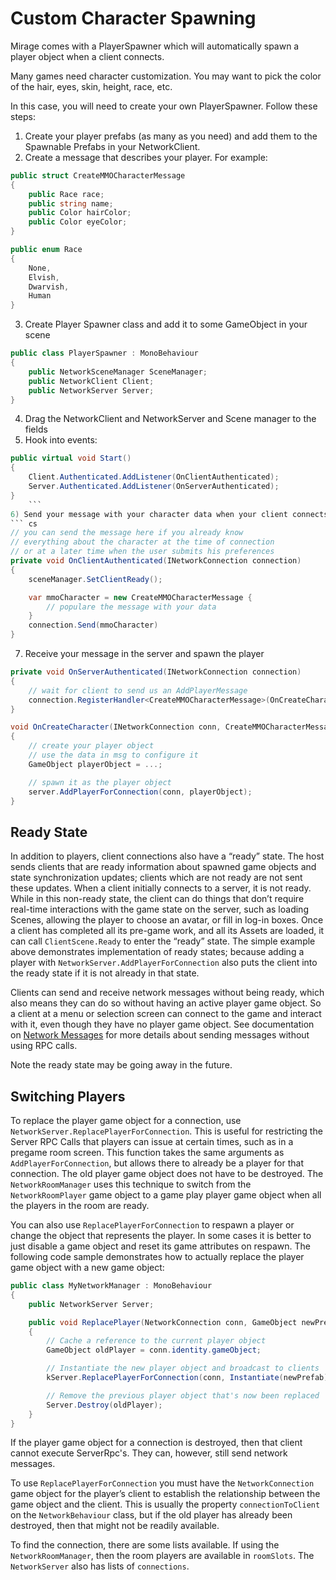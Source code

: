 # Custom Character Spawning

Mirage comes with a PlayerSpawner which will automatically spawn a player object when a client connects.

Many games need character customization. You may want to pick the color of the hair, eyes, skin, height, race, etc.

In this case,  you will need to create your own PlayerSpawner.  Follow these steps:

1) Create your player prefabs (as many as you need) and add them to the Spawnable Prefabs in your NetworkClient.
2) Create a message that describes your player. For example:
``` cs
public struct CreateMMOCharacterMessage
{
    public Race race;
    public string name;
    public Color hairColor;
    public Color eyeColor;
}

public enum Race
{
    None,
    Elvish,
    Dwarvish,
    Human
}
```
3) Create Player Spawner class and add it to some GameObject in your scene
``` cs
public class PlayerSpawner : MonoBehaviour
{
    public NetworkSceneManager SceneManager;
    public NetworkClient Client;
    public NetworkServer Server;
}
```
4) Drag the NetworkClient and NetworkServer and Scene manager to the fields
5) Hook into events:
```cs
public virtual void Start()
{
    Client.Authenticated.AddListener(OnClientAuthenticated);
    Server.Authenticated.AddListener(OnServerAuthenticated);
}
    ```
6) Send your message with your character data when your client connects, or after the user submits his preferences.
``` cs
// you can send the message here if you already know
// everything about the character at the time of connection
// or at a later time when the user submits his preferences
private void OnClientAuthenticated(INetworkConnection connection)
{
    sceneManager.SetClientReady();

    var mmoCharacter = new CreateMMOCharacterMessage {
        // populare the message with your data
    }
    connection.Send(mmoCharacter)
}
```
7) Receive your message in the server and spawn the player
```cs
private void OnServerAuthenticated(INetworkConnection connection)
{
    // wait for client to send us an AddPlayerMessage
    connection.RegisterHandler<CreateMMOCharacterMessage>(OnCreateCharacter);
}

void OnCreateCharacter(INetworkConnection conn, CreateMMOCharacterMessage msg)
{
    // create your player object
    // use the data in msg to configure it
    GameObject playerObject = ...;

    // spawn it as the player object
    server.AddPlayerForConnection(conn, playerObject);
}
```

## Ready State

In addition to players, client connections also have a “ready” state. The host sends clients that are ready information about spawned game objects and state synchronization updates; clients which are not ready are not sent these updates. When a client initially connects to a server, it is not ready. While in this non-ready state, the client can do things that don’t require real-time interactions with the game state on the server, such as loading Scenes, allowing the player to choose an avatar, or fill in log-in boxes. Once a client has completed all its pre-game work, and all its Assets are loaded, it can call `ClientScene.Ready` to enter the “ready” state. The simple example above demonstrates implementation of ready states; because adding a player with `NetworkServer.AddPlayerForConnection` also puts the client into the ready state if it is not already in that state.

Clients can send and receive network messages without being ready, which also means they can do so without having an active player game object. So a client at a menu or selection screen can connect to the game and interact with it, even though they have no player game object. See documentation on [Network Messages](../Communications/NetworkMessages.md) for more details about sending messages without using RPC calls.

Note the ready state may be going away in the future.

## Switching Players

To replace the player game object for a connection, use `NetworkServer.ReplacePlayerForConnection`. This is useful for restricting the Server RPC Calls that players can issue at certain times, such as in a pregame room screen. This function takes the same arguments as `AddPlayerForConnection`, but allows there to already be a player for that connection. The old player game object does not have to be destroyed. The `NetworkRoomManager` uses this technique to switch from the `NetworkRoomPlayer` game object to a game play player game object when all the players in the room are ready.

You can also use `ReplacePlayerForConnection` to respawn a player or change the object that represents the player. In some cases it is better to just disable a game object and reset its game attributes on respawn. The following code sample demonstrates how to actually replace the player game object with a new game object:

``` cs
public class MyNetworkManager : MonoBehaviour
{
    public NetworkServer Server;

    public void ReplacePlayer(NetworkConnection conn, GameObject newPrefab)
    {
        // Cache a reference to the current player object
        GameObject oldPlayer = conn.identity.gameObject;

        // Instantiate the new player object and broadcast to clients
        kServer.ReplacePlayerForConnection(conn, Instantiate(newPrefab));

        // Remove the previous player object that's now been replaced
        Server.Destroy(oldPlayer);
    }
}
```

If the player game object for a connection is destroyed, then that client cannot execute ServerRpc's. They can, however, still send network messages.

To use `ReplacePlayerForConnection` you must have the `NetworkConnection` game object for the player’s client to establish the relationship between the game object and the client. This is usually the property `connectionToClient` on the `NetworkBehaviour` class, but if the old player has already been destroyed, then that might not be readily available.

To find the connection, there are some lists available. If using the `NetworkRoomManager`, then the room players are available in `roomSlots`. The `NetworkServer` also has lists of `connections`.
